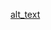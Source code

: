 [alt_text](https://raw.githubusercontent.com/Jan-Aarela/.dotfiles/refs/heads/main/images/Desktop.png)
